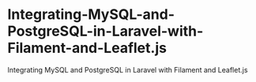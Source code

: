 # Integrating-MySQL-and-PostgreSQL-in-Laravel-with-Filament-and-Leaflet.js
Integrating MySQL and PostgreSQL in Laravel with Filament and Leaflet.js
